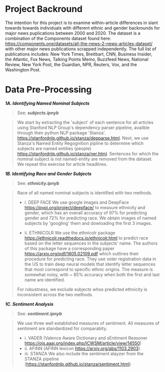 # ****Project Backround****

The intention for this project is to examine within-article differences in slant towards towards individuals with different ethnic and gender backrounds for major  news puplications between 2000 and 2020. The dataset is a combination of the Components dataset found here: https://components.one/datasets/all-the-news-2-news-articles-dataset/ with other major news publications scrapped independently. The full list of publications includes: New York Times, Breitbart, CNN, Business Insider, the Atlantic, Fox News, Talking Points Memo, Buzzfeed News, National Review, New York Post, the Guardian, NPR, Reuters, Vox, and the Washington Post.



# ****Data Pre-Processing****


***1A. Identifying Named Nominal Subjects***

> See: ***subjects.ipnyb*** 

> We start by extracting the 'subject' of each sentence for all articles using Stanford NLP Group's dependency parser pipeline, availble through their python NLP package 'Stanza'. https://stanfordnlp.github.io/stanza/depparse.html. Next, we use Stanza's Named Entity Regognition pipline to determine which subjects are named entities (people) https://stanfordnlp.github.io/stanza/ner.html. Sentences for which the nominal subject is not named-entity are removed from the dataset. We repeat this exercise for article headlines.


***1B. Identifying Race and Gender Subjects***

> See: ***ethnicity.ipnyb*** 

> Race of all named nominal subjects is identified with two methods. 
> * i. DEEP FACE We use google images and DeepFace https://pypi.org/project/deepface/ to measure ethnicity and gender, which has an overall accuracy of 97% for predicting gender and 72% for predicting race. We obtain images of named subjects by 'googling' them and dowloading the first 3 images. 
> 
> * ii. ETHNICOLR We use the ethnicolr package https://ethnicolr.readthedocs.io/ethnicolr.html to predict race based on the letter sequences in the subjects' name. The authors of this package have a corresponding paper https://arxiv.org/pdf/1805.02109.pdf which outlines their procedure for predicting race. They use voter registration data in the US to train deep neural models that identify letter sequences that most correspond to specific ethnic origins.  The measure is somewhat noisy, with ~ 85% accuracy when both the first and last name are identified. 
> 
> For robustness, we exclude subjects whos predicted ethnicity is inconsistent across the two methods.


***1C. Sentiment Analysis***

> See: ***sentiment.ipnyb*** 

> We use three well established measures of sentiment. All measures of sentiment are standardized for comparabity.
> *   i. VADER (Valence Aware Dictionary and sEntiment Reasoner https://ojs.aaai.org/index.php/ICWSM/article/view/14550)
> *   ii. AFINN (AFINN lexicon https://arxiv.org/abs/1103.2903). 
> *   iii. STANZA We also include the sentiment alayzer from the STANZA pipeline (https://stanfordnlp.github.io/stanza/sentiment.html)

